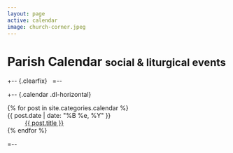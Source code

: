 ```yaml
---
layout: page
active: calendar
image: church-corner.jpeg
---
```


# Parish Calendar <small>social &amp; liturgical events</small>

+-- {.clearfix}
&nbsp;
=--

+-- {.calendar .dl-horizontal}
<section>
  <dl>
  {% for post in site.categories.calendar %}
    <dt>{{ post.date | date: "%B %e, %Y" }}</dt>
    <dd>
      <a href="{{ post.url }}">{{ post.title }}</a>
    </dd>
  {% endfor %}
  </dl>
</section>
=--
